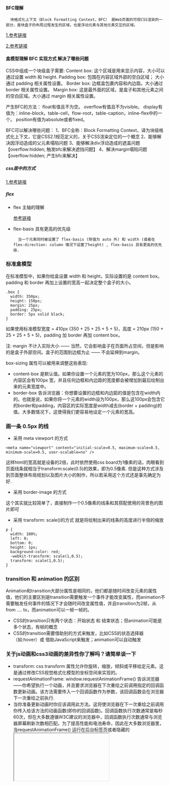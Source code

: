 #### BFC理解

```
  块格式化上下文（Block Formatting Context，BFC） 是Web页面的可视CSS渲染的一部分，是块盒子的布局过程发生的区域，也是浮动元素与其他元素交互的区域。
```

  [1.参考链接](https://developer.mozilla.org/zh-CN/docs/Web/Guide/CSS/Block_formatting_context)

  [2.参考链接](https://zhuanlan.zhihu.com/p/25321647)

#### 盒模型理解 BFC 实现方式 解决了哪些问题

CSS中组成一个块级盒子需要:
  Content box: 这个区域是用来显示内容，大小可以通过设置 width 和 height.
  Padding box: 包围在内容区域外部的空白区域； 大小通过 padding 相关属性设置。
  Border box: 边框盒包裹内容和内边距。大小通过 border 相关属性设置。
  Margin box: 这是最外面的区域，是盒子和其他元素之间的空白区域。大小通过 margin 相关属性设置。
  
产生BFC的方法：
  float有值且不为空。
  overflow有值且不为visible。
  display有值为：inline-block，table-cell，flow-root，table-caption，inline-flex中的一个。
  position有值为absolute或者fixed。
  
BFC可以解决哪些问题：
  1、BFC全称：Block Formatting Context，译为块级格式化上下文，它是CSS2.1规范定义的，关于CSS渲染定位的一个概念
  2、能够解决因浮动造成的父元素塌陷问题
  3、能够解决div浮动造成的遮盖问题【overflow:hidden; 触发bfc来解决遮挡问题】
  4、解决margin塌陷问题【overflow:hidden; 产生bfc来解决】

##### css居中的方式

  [1.参考链接](https://juejin.im/post/5a7a9a545188257a892998ef#heading-2)

##### flex

* flex 主轴的理解

  [参考链接](https://developer.mozilla.org/zh-CN/docs/Web/CSS/CSS_Flexible_Box_Layout/Basic_Concepts_of_Flexbox)

* flex-basis 具有更高的优先级 
  ```
    当一个元素同时被设置了 flex-basis (除值为 auto 外) 和 width (或者在 flex-direction: column 情况下设置了height) , flex-basis 具有更高的优先级.
  ```
  
###  标准盒模型

在标准模型中，如果你给盒设置 width 和 height，实际设置的是 content box。 padding 和 border 再加上设置的宽高一起决定整个盒子的大小。
```
.box {
  width: 350px;
  height: 150px;
  margin: 25px;
  padding: 25px;
  border: 5px solid black;
}
```

如果使用标准模型宽度 = 410px (350 + 25 + 25 + 5 + 5)，高度 = 210px (150 + 25 + 25 + 5 + 5)，padding 加 border 再加 content box。

注: margin 不计入实际大小 —— 当然，它会影响盒子在页面所占空间，但是影响的是盒子外部空间。盒子的范围到边框为止 —— 不会延伸到margin。


box-sizing 属性可以被用来调整这些表现:

- content-box 是默认值。如果你设置一个元素的宽为100px，那么这个元素的内容区会有100px 宽，并且任何边框和内边距的宽度都会被增加到最后绘制出来的元素宽度中。
- border-box 告诉浏览器：你想要设置的边框和内边距的值是包含在width内的。也就是说，如果你将一个元素的width设为100px，那么这100px会包含它的border和padding，内容区的实际宽度是width减去(border + padding)的值。大多数情况下，这使得我们更容易地设定一个元素的宽高。




###  画一条 0.5px 的线

- 采用 meta viewport 的方式
```
<meta name="viewport" content="initial-scale=0.5, maximum-scale=0.5, minimum-scale=0.5, user-scalable=no" />
```
这样html的宽高就是设备的2倍，此时依然使用css board为1像素的话，肉眼看到页面线条就相当于transform:scale(0.5)的效果，即为0.5像素.
但是这种方式涉及到页面整体布局规划以及图片大小的制作，所以若采用这个方式还是事先确定为好.


- 采用 border-image 的方式

这个其实就比较简单了，直接制作一个0.5像素的线条和其搭配使用的背景色的图片即可

- 采用 transform: scale()的方式
就是将绘制出来的线条的高度进行半倍的缩放
```
p {
  width: 100%;
  left: 0;
  bottom: 0;
  height: 1px;
  background-color: red;
  -webkit-transform: scale(1,0.5);
  transform: scale(1,0.5);
}
```

### transition 和 animation 的区别
Animation和transition大部分属性是相同的，他们都是随时间改变元素的属性值，他们的主要区别是transition需要触发一个事件才能改变属性，而animation不需要触发任何事件的情况下才会随时间改变属性值，并且transition为2帧，从from .... to，而animation可以一帧一帧的。

- CSS的transition只有两个状态：开始状态 和 结束状态；但animation可能是多个状态，有帧的概念
- CSS的transition需要借助别的方式来触发，比如CSS的状态选择器（如:hover）或 借助JavaScript来触发；animation可以自动触发

### 关于js动画和css3动画的差异性你了解吗？请简单谈一下

- transform: css transform 属性允许你旋转，缩放，倾斜或平移给定元素。这是通过修改CSS视觉格式化模型的坐标空间来实现的。
- requestAnimationFrame: window.requestAnimationFrame() 告诉浏览器——你希望执行一个动画，并且要求浏览器在下次重绘之前调用指定的回调函数更新动画。该方法需要传入一个回调函数作为参数，该回调函数会在浏览器下一次重绘之前执行.
- 当你准备更新动画时你应该调用此方法。这将使浏览器在下一次重绘之前调用你传入给该方法的动画函数(即你的回调函数)。回调函数执行次数通常是每秒60次，但在大多数遵循W3C建议的浏览器中，回调函数执行次数通常与浏览器屏幕刷新次数相匹配。为了提高性能和电池寿命，因此在大多数浏览器里，当requestAnimationFrame() 运行在后台标签页或者隐藏的<iframe> 里时，requestAnimationFrame() 会被暂停调用以提升性能和电池寿命。

[参考 MDN requestAnimationFrame ](https://developer.mozilla.org/zh-CN/docs/Web/API/Window/requestAnimationFrame)


- css3动画：css3之后添加了transform动画计算函数，所以实现动画更为简单方便，并且transform矩阵是C++级的计算，所以速度会快很多。但是动画控制上不是特别灵活，部分动画无法实现（比如轮播图，视差滚动都需要js去参与）并且兼容性也存在一定问题。

- js动画：一般可以使用requestAnimationFrame去实现，js动画相对css3动画来说，控制力更强一些，可以单帧的控制变换，同时可以兼容到IE6版本的浏览器，并且功能非常强大，但是它编码较为繁琐，并且运算预渲染性能都不如css3动画。

- 所以，综合考虑，简单的交互动画就用css3实现，控制比较复杂、比较繁琐的交互动画可以交由js实现。

### 浮动清除
  
- 方法一：使用带 clear 属性的空元素 在浮动元素后使用一个空元素如
```
  <div class="clear"></div>，并在CSS中赋予.clear{clear:both;}属性即可清理浮动。亦可使用<br class="clear" />或<hr class="clear" /> 
来进行清理。 
```
- 方法二：使用 CSS 的 overflow 属性 给浮动元素的容器添加 overflow:hidden;或 overflow:auto;可以清除浮动，另外在 IE6 中还 需要触发 hasLayout ，例如为父元素设置容器宽高或设置 zoom:1。 在添加 overflow 属性后，浮动元素又回到了容器层，把容器高度撑起，达到了清理浮动 的效果。 
- 为什么加入overflow:hidden,即可清除浮动呢？那是因为overflow:hidden属性相当于是让父级紧贴内容，这样即可紧贴其对象内内容（包括使用float的div盒子），从而实现了清除浮动
- 方法三：给浮动的元素的容器添加浮动 给浮动元素的容器也添加上浮动属性即可清除内部浮动，但是这样会使其整体浮动，影响布局，不推荐使用。 
- 方法四：使用邻接元素处理 什么都不做，给浮动元素后面的元素添加 clear 属性。 
- 方法五：使用 CSS 的:after 伪元素 结合:after 伪元素（注意这不是伪类，而是伪元素，代表一个元素之后最近的元素）和 IEhack ，可以完美兼容当前主流的各大浏览器，这里的 IEhack 指的是触发 hasLayout。 给浮动元素的容器添加一个 clearfix 的 class，然后给这个 class 添加一个:after 伪元素实 现元素末尾添加一个看不见的块元素（Block element）清理浮动。 参考 https://www.cnblogs.com/ForEvErNoME/p/3383539.html

### CSS3新增的属性有哪些：
CSS 用于控制网页的样式和布局。

CSS3 是最新的 CSS 标准。

CSS3新增了很多的属性，下面一起来分析一下新增的一些属性：

- CSS3边框：

border-radius：CSS3圆角边框。在 CSS2 中添加圆角矩形需要技巧，我们必须为每个圆角使用不同的图片，在 CSS3 中，创建圆角是非常容易的，在 CSS3 中，border-radius 属性用于创建圆角。border：2px solid;
box-shadow：CSS3边框阴影。在 CSS3 中，box-shadow 用于向方框添加阴影。box-shadow:10px 10px 5px #888888;
border-image：CSS3边框图片。通过 CSS3 的 border-image 属性，您可以使用图片来创建边框。border-image：url(border.png) 30 30 round;
- CSS3背景：

background-size： 属性规定背景图片的尺寸。在 CSS3 之前，背景图片的尺寸是由图片的实际尺寸决定的。在 CSS3 中，可以规定背景图片的尺寸，这就允许我们在不同的环境中重复使用背景图片。您能够以像素或百分比规定尺寸。如果以百分比规定尺寸，那么尺寸相对于父元素的宽度和高度。
background-origin ：属性规定背景图片的定位区域。背景图片可以放置于 content-box、padding-box 或 border-box 区域。
- CSS3文字效果：

text-shadow：在 CSS3 中，text-shadow 可向文本应用阴影。text-shadow:5px 5px 5px #FFFFFF;
word-wrap :单词太长的话就可能无法超出某个区域，允许对长单词进行拆分，并换行到下一行：p{word-wrap:break-word;}
- CSS3 2D转换：

　　transform：通过 CSS3 转换，我们能够对元素进行移动、缩放、转动、拉长或拉伸。

translate()：元素从其当前位置移动，根据给定的 left（x 坐标） 和 top（y 坐标） 位置参数：transform：translate（50px,100px）;值 translate(50px,100px) 把元素从左侧移动 50 像素，从顶端移动 100 像素。
rotate()：元素顺时针旋转给定的角度。允许负值，元素将逆时针旋转。transform:rotate(30deg);值 rotate(30deg) 把元素顺时针旋转 30 度。
scale():元素的尺寸会增加或减少，根据给定的宽度（X 轴）和高度（Y 轴）参数：transform:scale(2,4);值 scale(2,4) 把宽度转换为原始尺寸的 2 倍，把高度转换为原始高度的 4 倍。
skew():元素转动给定的角度，根据给定的水平线（X 轴）和垂直线（Y 轴）参数：transform:skew(30deg,20deg);值 skew(30deg,20deg) 围绕 X 轴把元素转动 30 度，围绕 Y 轴转动 20 度。
matrix() :
matrix() 方法把所有 2D 转换方法组合在一起。

matrix() 方法需要六个参数，包含数学函数，允许您：旋转、缩放、移动以及倾斜元素。

- CSS3 3D转换：

rotateX()：元素围绕其 X 轴以给定的度数进行旋转。transform：rotateX(120deg);
rotateY()：元素围绕其 Y 轴以给定的度数进行旋转。transform：rotateY(120deg);
- CSS3 过渡：当元素从一种样式变换为另一种样式时为元素添加效果。

- CSS3动画：通过 CSS3，我们能够创建动画，这可以在许多网页中取代动画图片、Flash 动画以及 JavaScript。

- CSS3多列：

column-count：属性规定元素应该被分隔的列数。
column-gap：属性规定列之间的间隔。
column-rule ：属性设置列之间的宽度、样式和颜色规则。
- CSS3用户界面：

resize：属性规定是否可由用户调整元素尺寸。
box-sizing：属性允许您以确切的方式定义适应某个区域的具体内容。
outline-offset ：属性对轮廓进行偏移，并在超出边框边缘的位置绘制轮廓。


### position 相关属性

- 固定定位 fixed： 元素的位置相对于浏览器窗口是固定位置，即使窗口是滚动的它也不会移动。Fixed 定 位使元素的位置与文档流无关，因此不占据空间。 Fixed 定位的元素和其他元素重叠。 
- 相对定位 relative： 如果对一个元素进行相对定位，它将出现在它所在的位置上。然后，可以通过设置垂直 或水平位置，让这个元素“相对于”它的起点进行移动。 在使用相对定位时，无论是 否进行移动，元素仍然占据原来的空间。因此，移动元素会导致它覆盖其它框。 
- 绝对定位 absolute： 绝对定位的元素的位置相对于最近的已定位父元素，如果元素没有已定位的父元素，那 么它的位置相对于<html>。absolute 定位使元素的位置与文档流无关，因此不占据空间。 absolute 定位的元素和其他元素重叠。 
- 粘性定位 sticky： 元素先按照普通文档流定位，然后相对于该元素在流中的 flow root（BFC）和 containing block（最近的块级祖先元素）定位。而后，元素定位表现为在跨越特定阈值前为相对定 位，之后为固定定位。 
- 默认定位 Static： 默认值。没有定位，元素出现在正常的流中（忽略 top, bottom, left, right 或者 z-index 声 明）。 
- inherit: 规定应该从父元素继承 position 属性的值。

### visibility=hidden, opacity=0，display:none 区别

- opacity=0，该元素隐藏起来了，但不会改变页面布局，并且，如果该元素已经绑定一些 事件，如 click 事件，那么点击该区域，也能触发点击事件的 
- visibility=hidden，该元素 隐藏起来了，但不会改变页面布局，但是不会触发该元素已经绑定的事件 
- display=none， 把元素隐藏起来，并且会改变页面布局，可以理解成在页面中把该元素删除掉一样。

### 双边距重叠问题（外边距折叠）
- 多个相邻（兄弟或者父子关系）普通流的块元素垂直方向 marigin 会重叠 折叠的结果为： 两个相邻的外边距都是正数时，折叠结果是它们两者之间较大的值。 
- 两个相邻的外边距都是负数时，折叠结果是两者绝对值的较大值。 
- 两个外边距一正一负时，折叠结果是两者的相加的和。
  
### 多行元素的文本省略号

- 方法一,对于多行文本，一种方法是使用webkit的css扩展属性，该方法适用于Safari、chrome和大多数移动端浏览器。

```
p {
  width: 300px;
  overflow: hidden;
  /*将对象作为弹性伸缩盒子模型显示*/
  display: -webkit-box;
  /*设置子元素排列方式*/
  -webkit-box-orient: vertical;
  /*设置显示的行数，多出的部分会显示为...*/
  -webkit-line-clamp: 3;
}
```
- 方法二,使用伪元素实现，将伪元素放在最后一个字的上方，达到显示省略号的目的。该方法兼容性较好，但文字未超出的情况下也会出现省略号。
```
p {
  position: relative;
  line-height: 1.2em;
  max-height: 3.6em;
  width: 300px;
  /*设置文本为两端对齐*/
  text-align: justify;
  overflow: hidden;
}

p::after {
  content: "...";
  position: absolute;
  bottom: 0;
  right: 0;
  /*将省略号的大小设置为1个字体大小*/
  width: 1em;
  /*设置背景，将最后一个字覆盖掉*/
  background: #fff;
}
```
- 方法三：使用插件jQuery.dotdotdot，下载及详细文档地址：http://dotdotdot.frebsite.nl/。
```
p {
  width: 300px;
  max-height: 3em;
  text-align: justify;
  overflow: hidden;
}

// js部分代码
$(document).ready(function() {
  $("p").dotdotdot();
});
```

### 说一下块元素和行元素
 
- 块元素：独占一行，并且有自动填满父元素，可以设置 margin 和 pading 以及高度和宽度
- 行元素：不会独占一行，width 和 height 会失效，并且在垂直方向的 padding 和 margin 会失效。

### calc 属性, support 属性
- calc() 函数用于动态计算长度值。 calc()函数支持 "+", "-", "*", "/" 运算；
- support 主要是用于检测浏览器是否支持CSS的某个属性，其实就是条件判断，如果支持某个属性，你可以写一套样式，如果不支持某个属性，你也可以提供另外一套样式作为替补。

```
@supports (display: grid) {
  div {
    display: grid;
  }
}
 
@supports not (display: grid) {
  div {
    float: right;
  }
}
```
### 画一个三角形？
```
.a {
  width: 0;
  height: 0;
  border-width: 100px;
  border-style: solid;
  border-color: #0099CC transparent transparent;
}

<div class="a"></div>
```
### line-height 和 height 的区别, vertical-align基本概念与应用

![image](https://user-images.githubusercontent.com/30766629/130578839-67a83511-cc3e-439e-91a8-748bd0a1ef7c.png)
  
- line-height 行高是指文本行基线baseline之间的垂直距离
行高是可以被继承的，数字可以直接被继承，然后在计算行高；而百分比是先计算出行高，在以px继承行高line-height实际上只影响行内元素和其他行内内容，而不会直接影响块级元素，也可以为一个块级元素设置line-height，但这个值只是应用到块级元素的内联内容时才会有影响。在块级元素上声明line-height会为该块级元素的内容设置一个最小行框高度
- height则是定义元素自身的高度
  
```
  <p>text, text,text,text,text,text,text</p>
  假如定义p标签的行高为line-heigth:20px; 文字在浏览器中显示为一行时，这个p标签的高度会为20px，如果为两行，则p标签的高度为40px;行高20px;
```
  
- vertical-align 基本概念与应用
  
vertical-align的百分比值不是相对于字体大小或者其他什么属性计算的，而是相对于line-height计算的。

![image](https://user-images.githubusercontent.com/30766629/130578918-1d2b2daa-b19c-498c-a9e7-d355831440b0.png)

- 图像元素在块级元素底部为什么留有空白？
  
原因是行内元素默认都受vertical-align（垂直对齐方式）和line-height（行高）的影响， 而vertical-align默认的对齐方式是baseline,即基线对齐。 这个基线就是span标签里的字母X的下边沿，故图片底部是与字母底部相对齐的（不是与span标签的背景对齐）。 又因为字母本身有line-height（行高）值，所以span标签加上背景后比字母要高一些。

  解决方法：（四种方法任意一种都可解决该问题）
- 将整个p内的font-size设置为0；
- 将图片img变为块级元素，即设置其为display:block;
- 给p设置一个行高（值尽量小些），设置为line-height:5px;
- 设置图片img垂直对齐方式vertical-align,值为top/middle/bottom任意一个都可以（为了覆盖默认的值baseline）;

### 设置一个元素的背景颜色，背景颜色会填充哪些区域？
- background-color 设置的背景颜色会填充元素的 content、padding、border 区域。

### 知道属性选择器和伪类选择器的优先级吗
  
- 属性选择器和伪类选择器优先级相同
  
### 了解重绘和重排(回流)吗，知道怎么去减少重绘和重排吗

回流这一阶段主要是计算节点的位置和几何信息，那么当页面布局和几何信息发生变化的时候，就需要回流. 比如以下情况：

- 调整窗口大小
- 更改字体
- 添加或删除样式表
- 内容更改，例如用户键入文本,输入框
- 激活 CSS 伪类，如 ：hover（在 IE 中激活兄弟姐妹的伪类）
- 操纵类属性
- 操纵 DOM 的脚本
- 计算偏移量
- 设置样式属性的属性

注意：回流一定会触发重绘，而重绘不一定会回流
  
如何避免回流或至少将其对性能的影响降至最低？
  
- 更改风格元素的类（在 dom 树中尽可能低）
- 避免设置多个内联样式
- 将动画应用于固定或绝对位置的元素
- 交易平滑度以加快速度
- 避免布局表
- 避免在 CSS中使用 JavaScript 表达式（仅限 IE）
  
  
### inline-block、inline 和 block 的区别；

- Block 是块级元素，其前后都会有换行符，能设置宽度，高度，margin/padding 水平垂直 方向都有效。 
- Inline：设置 width 和 height 无效，margin 在竖直方向上无效，padding 在水平方向垂直 方向都有效，前后无换行符 
- Inline-block：能设置宽度高度，margin/padding 水平垂直方向 都有效，前后无换行符
  
### 为什么 img 是 inline 还可以设置宽高
  
简单介绍：
- img、input 属于替换元素，替换元素一般有内在尺寸和宽高比(auto时起作用)，所以具有width和height，可以设定。

详细介绍
- 几乎所有的替换元素都是行内元素，例如img、input等等。不过元素的类型也不是固定的，通过设定CSS 的display属性，可以使行内元素变为块级元素，也可以让块级元素变为行内元素。
- 替换元素一般有内在尺寸，所以具有width和height，可以设定。例如你不指定img的width和height时，就按其内在尺寸显示，也就是图片被保存的时候的宽度和高度。对于表单元素，浏览器也有默认的样式，包括宽度和高度。

### Html 块级元素和行内元素的区别，替换元素（input）的特点
  
  [参考链接01](https://segmentfault.com/a/1190000013497383)
  
  [参考链接02](https://segmentfault.com/a/1190000006835284)
  
### 动画的简单动效 （圆圈画圆过程）
  
```
  var canvas = document.getElementById("canvas");
  var ctx = canvas.getContext("2d");
  ctx.beginPath();
  ctx.arc(75, 75, 50, 0, 2 * Math.PI);
  ctx.stroke();
  
```

### 如何三栏布局兼容问题
  
  [参考链接](https://segmentfault.com/a/1190000019269901)
  
### css 上下三栏布局，底部一直在页面底部
  
  [参考链接](https://codepen.io/una/pen/bGVXPWB)
  
  [参考链接](https://github.com/sanlangguo/learn-notes/wiki/footer-%E4%B8%80%E7%9B%B4%E5%9C%A8%E5%BA%95%E9%83%A8%E4%BD%8D%E7%BD%AE)
  
### css 左右布局，左固定 兼容写法
  [参考链接](https://www.cxyzjd.com/article/yinkaihui/49851773)

### rem em vh vw 原理
  [参考链接](https://zhuanlan.zhihu.com/p/96721026)
  
### css 五种不同颜色圆环
  [参考链接](https://www.zhangxinxu.com/wordpress/2017/11/pure-css-colorful-circle/)
  
  [dom地址](https://codepen.io/sanlangguo/pen/abdaqWP)
  
  
### 1像素问题
  [参考链接](https://segmentfault.com/a/1190000007604842)
  
### css 进度条
  [参考链接](https://cloud.tencent.com/developer/article/1572870)
  
### flex 1
  [参考链接](https://zhuanlan.zhihu.com/p/136223806)
  
  
  
  
